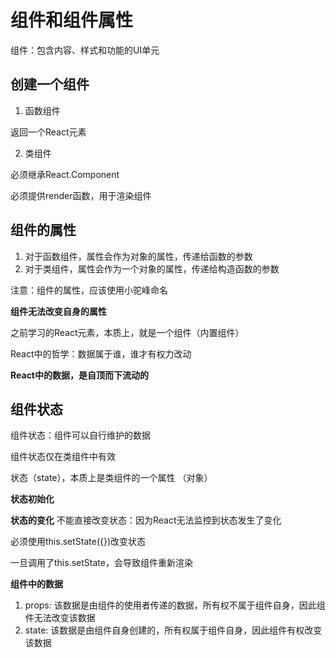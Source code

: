 # 组件和组件属性

组件：包含内容、样式和功能的UI单元

## 创建一个组件
1. 函数组件

返回一个React元素

2. 类组件

必须继承React.Component

必须提供render函数，用于渲染组件

## 组件的属性

1. 对于函数组件，属性会作为对象的属性，传递给函数的参数
2. 对于类组件，属性会作为一个对象的属性，传递给构造函数的参数

注意：组件的属性，应该使用小驼峰命名

**组件无法改变自身的属性**

之前学习的React元素，本质上，就是一个组件（内置组件）

React中的哲学：数据属于谁，谁才有权力改动

**React中的数据，是自顶而下流动的**


## 组件状态

组件状态：组件可以自行维护的数据

组件状态仅在类组件中有效

状态（state），本质上是类组件的一个属性 （对象）

**状态初始化**

**状态的变化**
不能直接改变状态：因为React无法监控到状态发生了变化

必须使用this.setState({})改变状态

一旦调用了this.setState，会导致组件重新渲染

**组件中的数据**

1. props: 该数据是由组件的使用者传递的数据，所有权不属于组件自身，因此组件无法改变该数据
2. state: 该数据是由组件自身创建的，所有权属于组件自身，因此组件有权改变该数据